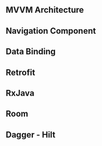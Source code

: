 
## MVVM Architecture
## Navigation Component
## Data Binding
## Retrofit
## RxJava
## Room
## Dagger - Hilt
